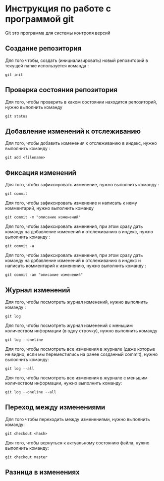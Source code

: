 # Инструкция по работе с программой git

Git это программа для системы контроля версий 

## Создание репозитория 

Для того чтобы, создать (инициализировать) новый репозиторий в текущей папке используется команда : 

    git init 

## Проверка состояния репозитория 

Для того, чтобы проверить в каком состоянии находится репозиторий, нужно выполнить команду 

    git status

## Добавление изменений к отслеживанию

Для того, чтобы добавить изменения к отслеживанию в индекс, нужно выполнить команду :

    git add <filename>

## Фиксация изменений

Для того, чтобы зафиксировать изменение, нужно выполнить команду :

    git commit

Для того, чтобы зафиксировать изменение и написать к нему комментарий, нужно выполнить команду

    git commit -m "описание изменений"

Для того, чтобы зафиксировать изменения, при этом сразу дать команду на добавление изменений к отслеживанию в индекс, нужно выполнить команду :

    git commit -a

Для того, чтобы зафиксировать изменения, при этом сразу дать команду на добавление изменений к отслеживанию в индекс и написать комментарий к изменению, нужно выполнить команду :

    git commit -am "описание изменений"

## Журнал изменений

Для того, чтобы посмотреть журнал изменений, нужно выполнить команду :

    git log

Для того, чтобы посмотреть журнал изменений с меньшим количеством информации (в одну строчку), нужно выполнить команду

    git log --oneline

Для того, чтобы посмотреть все изменения в журнале (даже которые не видно, если мы переместились на ранее созданный commit), нужно выполнить команду:

    git log --all

Для того, чтобы посмотреть все изменения в журнале с меньшим количеством информации, нужно выполнить команду:

    git log --oneline --all

## Переход между изменениями

Для того чтобы переходить между изменениями, нужно выполнить команду:

    git checkout <hash>

Для того, чтобы вернуться к актуальному состоянию файла, нужно выполнить команду:

    git checkout master

## Разница в изменениях 

